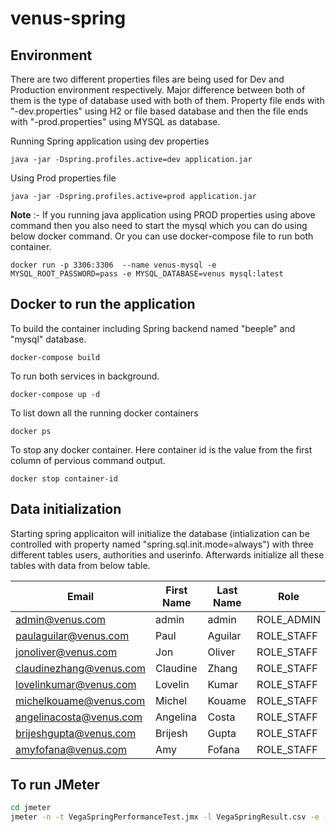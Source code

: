 # venus-spring

## Environment 
There are two different properties files are being used for Dev and Production environment respectively. Major difference between both of them is the type of database used with both of them. Property file ends with "-dev.properties" using H2 or file based database and then the file ends with "-prod.properties" using MYSQL as database.

Running Spring application using dev properties 

```
java -jar -Dspring.profiles.active=dev application.jar
```

Using Prod properties file
```
java -jar -Dspring.profiles.active=prod application.jar
```

**Note** :- If you running java application using PROD properties using above command then you also need to start the mysql which you can do using below docker command. Or you can use docker-compose file to run both container.

```
docker run -p 3306:3306  --name venus-mysql -e MYSQL_ROOT_PASSWORD=pass -e MYSQL_DATABASE=venus mysql:latest
```

## Docker to run the application

To build the container including Spring backend named "beeple" and "mysql" database.
```
docker-compose build
```
To run both services in background.
```
docker-compose up -d
```
To list down all the running docker containers
```
docker ps
```
To stop any docker container. Here container id is the value from the first column of pervious command output.
```
docker stop container-id
```

## Data initialization

Starting spring applicaiton will initialize the database (intialization can be controlled with property named "spring.sql.init.mode=always") with three different tables users, authorities and userinfo. Afterwards initialize all these tables with data from below table.

| Email | First Name | Last Name | Role |
| --- | --- | --- | --- |
| admin@venus.com | admin | admin | ROLE_ADMIN
| paulaguilar@venus.com | Paul | Aguilar | ROLE_STAFF |
| jonoliver@venus.com | Jon | Oliver | ROLE_STAFF |
| claudinezhang@venus.com | Claudine |  Zhang | ROLE_STAFF |
| lovelinkumar@venus.com | Lovelin | Kumar | ROLE_STAFF |
| michelkouame@venus.com | Michel | Kouame | ROLE_STAFF |
| angelinacosta@venus.com | Angelina | Costa | ROLE_STAFF |
| brijeshgupta@venus.com | Brijesh | Gupta | ROLE_STAFF |
| amyfofana@venus.com | Amy | Fofana | ROLE_STAFF |

## To run JMeter

```bash
cd jmeter
jmeter -n -t VegaSpringPerformanceTest.jmx -l VegaSpringResult.csv -e -o report
```